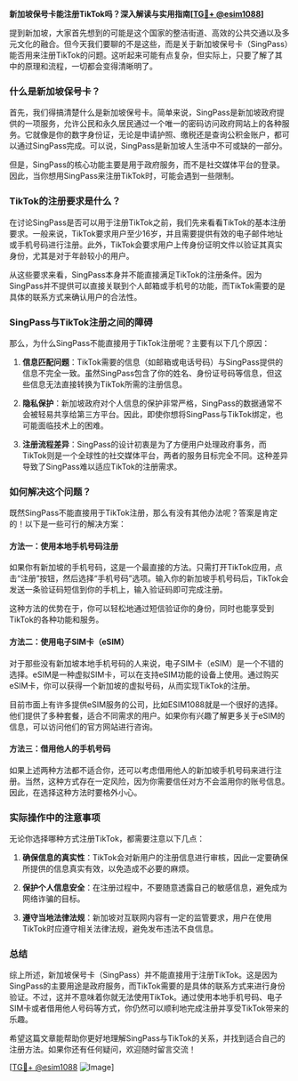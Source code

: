 **新加坡保号卡能注册TikTok吗？深入解读与实用指南[[TG💪+ @esim1088](https://t.me/s/esim1088)]**

提到新加坡，大家首先想到的可能是这个国家的整洁街道、高效的公共交通以及多元文化的融合。但今天我们要聊的不是这些，而是关于新加坡保号卡（SingPass）能否用来注册TikTok的问题。这听起来可能有点复杂，但实际上，只要了解了其中的原理和流程，一切都会变得清晰明了。

### 什么是新加坡保号卡？

首先，我们得搞清楚什么是新加坡保号卡。简单来说，SingPass是新加坡政府提供的一项服务，允许公民和永久居民通过一个唯一的密码访问政府网站上的各种服务。它就像是你的数字身份证，无论是申请护照、缴税还是查询公积金账户，都可以通过SingPass完成。可以说，SingPass是新加坡人生活中不可或缺的一部分。

但是，SingPass的核心功能主要是用于政府服务，而不是社交媒体平台的登录。因此，当你想用SingPass来注册TikTok时，可能会遇到一些限制。

### TikTok的注册要求是什么？

在讨论SingPass是否可以用于注册TikTok之前，我们先来看看TikTok的基本注册要求。一般来说，TikTok要求用户至少16岁，并且需要提供有效的电子邮件地址或手机号码进行注册。此外，TikTok会要求用户上传身份证明文件以验证其真实身份，尤其是对于年龄较小的用户。

从这些要求来看，SingPass本身并不能直接满足TikTok的注册条件。因为SingPass并不提供可以直接关联到个人邮箱或手机号的功能，而TikTok需要的是具体的联系方式来确认用户的合法性。

### SingPass与TikTok注册之间的障碍

那么，为什么SingPass不能直接用于TikTok注册呢？主要有以下几个原因：

1. **信息匹配问题**：TikTok需要的信息（如邮箱或电话号码）与SingPass提供的信息不完全一致。虽然SingPass包含了你的姓名、身份证号码等信息，但这些信息无法直接转换为TikTok所需的注册信息。
   
2. **隐私保护**：新加坡政府对个人信息的保护非常严格，SingPass的数据通常不会被轻易共享给第三方平台。因此，即使你想将SingPass与TikTok绑定，也可能面临技术上的困难。

3. **注册流程差异**：SingPass的设计初衷是为了方便用户处理政府事务，而TikTok则是一个全球性的社交媒体平台，两者的服务目标完全不同。这种差异导致了SingPass难以适应TikTok的注册需求。

### 如何解决这个问题？

既然SingPass不能直接用于TikTok注册，那么有没有其他办法呢？答案是肯定的！以下是一些可行的解决方案：

#### 方法一：使用本地手机号码注册

如果你有新加坡的手机号码，这是一个最直接的方法。只需打开TikTok应用，点击“注册”按钮，然后选择“手机号码”选项。输入你的新加坡手机号码后，TikTok会发送一条验证码短信到你的手机上，输入验证码即可完成注册。

这种方法的优势在于，你可以轻松地通过短信验证你的身份，同时也能享受到TikTok的各种功能和服务。

#### 方法二：使用电子SIM卡（eSIM）

对于那些没有新加坡本地手机号码的人来说，电子SIM卡（eSIM）是一个不错的选择。eSIM是一种虚拟SIM卡，可以在支持eSIM功能的设备上使用。通过购买eSIM卡，你可以获得一个新加坡的虚拟号码，从而实现TikTok的注册。

目前市面上有许多提供eSIM服务的公司，比如ESIM1088就是一个很好的选择。他们提供了多种套餐，适合不同需求的用户。如果你有兴趣了解更多关于eSIM的信息，可以访问他们的官方网站进行咨询。

#### 方法三：借用他人的手机号码

如果上述两种方法都不适合你，还可以考虑借用他人的新加坡手机号码来进行注册。当然，这种方式存在一定风险，因为你需要信任对方不会滥用你的账号信息。因此，在选择这种方法时要格外小心。

### 实际操作中的注意事项

无论你选择哪种方式注册TikTok，都需要注意以下几点：

1. **确保信息的真实性**：TikTok会对新用户的注册信息进行审核，因此一定要确保所提供的信息真实有效，以免造成不必要的麻烦。

2. **保护个人信息安全**：在注册过程中，不要随意透露自己的敏感信息，避免成为网络诈骗的目标。

3. **遵守当地法律法规**：新加坡对互联网内容有一定的监管要求，用户在使用TikTok时应遵守相关法律法规，避免发布违法不良信息。

### 总结

综上所述，新加坡保号卡（SingPass）并不能直接用于注册TikTok。这是因为SingPass的主要用途是政府服务，而TikTok需要的是具体的联系方式来进行身份验证。不过，这并不意味着你就无法使用TikTok。通过使用本地手机号码、电子SIM卡或者借用他人号码等方式，你仍然可以顺利地完成注册并享受TikTok带来的乐趣。

希望这篇文章能帮助你更好地理解SingPass与TikTok的关系，并找到适合自己的注册方法。如果你还有任何疑问，欢迎随时留言交流！

[[TG💪+ @esim1088](https://t.me/s/esim1088) ![Image](https://i.postimg.cc/4NQfJmqS/Snipaste-2025-05-13-00-14-12.png)]